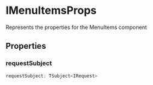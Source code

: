 # IMenuItemsProps

Represents the properties for the MenuItems component

## Properties

### requestSubject

```ts
requestSubject: TSubject<IRequest>
```
